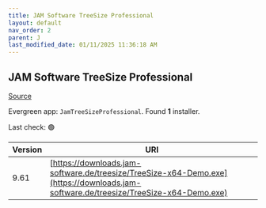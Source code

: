 ```yaml
---
title: JAM Software TreeSize Professional
layout: default
nav_order: 2
parent: J
last_modified_date: 01/11/2025 11:36:18 AM
---
```


## JAM Software TreeSize Professional

[Source](https://www.jam-software.com/treesize/)

Evergreen app: `JamTreeSizeProfessional`. Found **1** installer.

Last check: 🟢

| Version | URI                                                                                                                                  |
| ------- | ------------------------------------------------------------------------------------------------------------------------------------ |
| 9.61    | [https://downloads.jam-software.de/treesize/TreeSize-x64-Demo.exe](https://downloads.jam-software.de/treesize/TreeSize-x64-Demo.exe) |
